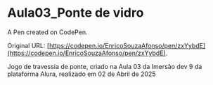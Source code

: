 # Aula03_Ponte de vidro

A Pen created on CodePen.

Original URL: [https://codepen.io/EnricoSouzaAfonso/pen/zxYybdE](https://codepen.io/EnricoSouzaAfonso/pen/zxYybdE).

Jogo de travessia de ponte, criado na Aula 03 da Imersão dev 9 da plataforma Alura, realizado em 02 de Abril de 2025
